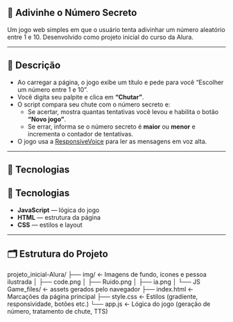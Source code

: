 ## 🤔 Adivinhe o Número Secreto

Um jogo web simples em que o usuário tenta adivinhar um número aleatório entre 1 e 10. Desenvolvido como projeto inicial do curso da Alura.

---

## 📖 Descrição

- Ao carregar a página, o jogo exibe um título e pede para você “Escolher um número entre 1 e 10”.  
- Você digita seu palpite e clica em **“Chutar”**.  
- O script compara seu chute com o número secreto e:
  - Se acertar, mostra quantas tentativas você levou e habilita o botão **“Novo jogo”**.
  - Se errar, informa se o número secreto é **maior** ou **menor** e incrementa o contador de tentativas.  
- O jogo usa a [ResponsiveVoice](https://responsivevoice.org/) para ler as mensagens em voz alta.

---

## 🚀 Tecnologias

## 🚀 Tecnologias

- **JavaScript** — lógica do jogo  
- **HTML** — estrutura da página  
- **CSS** — estilos e layout

---

## 🗂️ Estrutura do Projeto

projeto_inicial-Alura/
├── img/ ← Imagens de fundo, ícones e pessoa ilustrada
│ ├── code.png
│ ├── Ruido.png
│ ├── ia.png
│ └── JS Game_files/ ← assets gerados pelo navegador
├── index.html ← Marcações da página principal
├── style.css ← Estilos (gradiente, responsividade, botões etc.)
└── app.js ← Lógica do jogo (geração de número, tratamento de chute, TTS)
